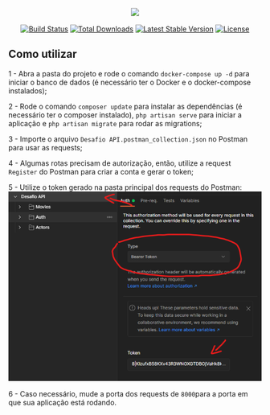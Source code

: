 <p align="center"><a href="https://laravel.com" target="_blank"><img src="https://raw.githubusercontent.com/laravel/art/master/logo-lockup/5%20SVG/2%20CMYK/1%20Full%20Color/laravel-logolockup-cmyk-red.svg" width="400"></a></p>

<p align="center">
<a href="https://travis-ci.org/laravel/framework"><img src="https://travis-ci.org/laravel/framework.svg" alt="Build Status"></a>
<a href="https://packagist.org/packages/laravel/framework"><img src="https://img.shields.io/packagist/dt/laravel/framework" alt="Total Downloads"></a>
<a href="https://packagist.org/packages/laravel/framework"><img src="https://img.shields.io/packagist/v/laravel/framework" alt="Latest Stable Version"></a>
<a href="https://packagist.org/packages/laravel/framework"><img src="https://img.shields.io/packagist/l/laravel/framework" alt="License"></a>
</p>

## Como utilizar

1 - Abra a pasta do projeto e rode o comando `docker-compose up -d` para iniciar o banco de dados (é necessário ter o Docker e o docker-compose instalados);

2 - Rode o comando `composer update` para instalar as dependências (é necessário ter o composer instalado), `php artisan serve` para iniciar a aplicação e `php artisan migrate` para rodar as migrations;

3 - Importe o arquivo `Desafio API.postman_collection.json` no Postman para usar as requests;

4 - Algumas rotas precisam de autorização, então, utilize a request `Register` do Postman para criar a conta e gerar o token;

5 - Utilize o token gerado na pasta principal dos requests do Postman:
![utilizando token no postman](https://github.com/teuspersi/desafio-api-php/blob/master/Screenshot%202021-09-23%20182742.png)

6 - Caso necessário, mude a porta dos requests de `8000`para a porta em que sua aplicação está rodando.
